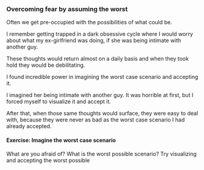 ### Overcoming fear by assuming the worst

Often we get pre-occupied with the possibilities of what could be. 

I remember getting trapped in a dark obsessive cycle where I would worry about what my ex-girlfriend was doing, if she was being intimate with another guy.

These thoughts would return almost on a daily basis and when they took hold they would be debilitating.

I found incredible power in imagining the worst case scenario and accepting it. 

I imagined her being intimate with another guy. It was horrible at first, but I forced myself to visualize it and accept it.

After that, when those same thoughts would surface, they were easy to deal with, because they were never as bad as the worst case scenario I had already accepted.

#### Exercise: Imagine the worst case scenario

What are you afraid of? What is the worst possible scenario? Try visualizing and accepting the worst possible